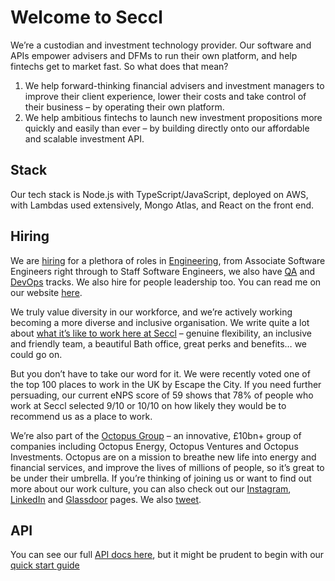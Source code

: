 # Welcome to Seccl

We’re a custodian and investment technology provider. Our software and APIs empower advisers and DFMs to run their own platform, and help fintechs get to market fast. So what does that mean?

1. We help forward-thinking financial advisers and investment managers to improve their client experience, lower their costs and take control of their business – by operating their own platform.
2. We help ambitious fintechs to launch new investment propositions more quickly and easily than ever – by building directly onto our affordable and scalable investment API.
          
## Stack

Our tech stack is Node.js with TypeScript/JavaScript, deployed on AWS, with Lambdas used extensively, Mongo Atlas, and React on the front end.

## Hiring

We are [hiring](https://seccl.tech/careers/) for a plethora of roles in [Engineering](https://seccl.tech/careers/#career-roles), from Associate Software Engineers right through to Staff Software Engineers, we also have [QA](https://seccl.tech/careers/#career-roles) and [DevOps](https://seccl.tech/careers/#career-roles) tracks. We also hire for people leadership too. You can read me on our website [here](https://seccl.tech/careers/). 

We truly value diversity in our workforce, and we’re actively working becoming a more diverse and inclusive organisation. We write quite a lot about [what it’s like to work here at Seccl](https://seccl.tech/blog/be-you-the-world-will-adjust/) – genuine flexibility, an inclusive and friendly team, a beautiful Bath office, great perks and benefits… we could go on.

But you don’t have to take our word for it. We were recently voted one of the top 100 places to work in the UK by Escape the City. If you need further persuading, our current eNPS score of 59 shows that 78% of people who work at Seccl selected 9/10 or 10/10 on how likely they would be to recommend us as a place to work.

We’re also part of the [Octopus Group](https://octopusgroup.com/) – an innovative, £10bn+ group of companies including Octopus Energy, Octopus Ventures and Octopus Investments. Octopus are on a mission to breathe new life into energy and financial services, and improve the lives of millions of people, so it’s great to be under their umbrella. If you’re thinking of joining us or want to find out more about our work culture, you can also check out our [Instagram](https://www.instagram.com/seccltech/), [LinkedIn](https://www.linkedin.com/company/11050304/admin/) and [Glassdoor](https://www.glassdoor.co.uk/Reviews/Seccl-Reviews-E3185313.htm) pages. We also [tweet](https://twitter.com/SecclTech).

## API

You can see our full [API docs here](https://documenter.getpostman.com/view/9710133/SWE55y81#0c64dc25-f49c-4efe-ab0d-8f47da233723), but it might be prudent to begin with our [quick start guide](https://documenter.getpostman.com/view/9710133/TVK5c1dP)
